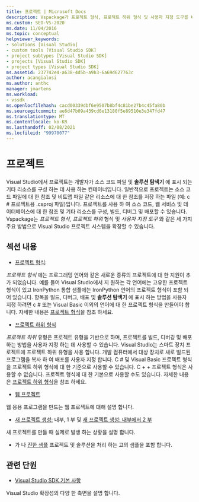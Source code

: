 ```yaml
---
title: 프로젝트 | Microsoft Docs
description: Vspackage가 프로젝트 형식, 프로젝트 하위 형식 및 사용자 지정 도구를 비롯 하 여 Visual Studio 프로젝트 시스템을 확장할 수 있는 방법에 대해 알아봅니다.
ms.custom: SEO-VS-2020
ms.date: 11/04/2016
ms.topic: conceptual
helpviewer_keywords:
- solutions [Visual Studio]
- custom tools [Visual Studio SDK]
- project subtypes [Visual Studio SDK]
- projects [Visual Studio SDK]
- project types [Visual Studio SDK]
ms.assetid: 237742e4-a638-4d5b-a9b3-6a69d627763c
author: acangialosi
ms.author: anthc
manager: jmartens
ms.workload:
- vssdk
ms.openlocfilehash: cacd00339dbf6e9507b8bf4c81be27b4c45fa80b
ms.sourcegitcommit: ae6d47b09a439cd0e13180f5e89510e3e347fd47
ms.translationtype: MT
ms.contentlocale: ko-KR
ms.lasthandoff: 02/08/2021
ms.locfileid: "99970077"
---
```

# <a name="projects"></a>프로젝트
Visual Studio에서 프로젝트는 개발자가 소스 코드 파일 및 **솔루션 탐색기** 에 표시 되는 기타 리소스를 구성 하는 데 사용 하는 컨테이너입니다. 일반적으로 프로젝트는 소스 코드 파일에 대 한 참조 및 비트맵 파일 같은 리소스에 대 한 참조를 저장 하는 파일 (예: c # 프로젝트용 .csproj 파일)입니다. 프로젝트를 사용 하 여 소스 코드, 웹 서비스 및 데이터베이스에 대 한 참조 및 기타 리소스를 구성, 빌드, 디버그 및 배포할 수 있습니다. Vspackage는 *프로젝트 형식*, *프로젝트 하위* 형식 및 *사용자 지정 도구* 와 같은 세 가지 주요 방법으로 Visual Studio 프로젝트 시스템을 확장할 수 있습니다.

## <a name="in-this-section"></a>섹션 내용
- [프로젝트 형식](../../extensibility/internals/project-types.md):

 *프로젝트 형식* 에는 프로그래밍 언어와 같은 새로운 종류의 프로젝트에 대 한 지원이 추가 되었습니다. 예를 들어 Visual Studio에서 지 원하는 각 언어에는 고유한 프로젝트 형식이 있고 IronPython 통합 샘플에는 IronPython 언어의 프로젝트 형식이 포함 되어 있습니다. 항목을 빌드, 디버그, 배포 및 **솔루션 탐색기** 에 표시 하는 방법을 사용자 지정 하려면 c # 또는 Visual Basic 이외의 언어에 대 한 프로젝트 형식을 만들어야 합니다. 자세한 내용은 [프로젝트 형식](../../extensibility/internals/project-types.md)을 참조 하세요.

- [프로젝트 하위 형식](../../extensibility/internals/project-subtypes.md)

 *프로젝트 하위* 유형은 프로젝트 유형을 기반으로 하며, 프로젝트를 빌드, 디버깅 및 배포 하는 방법을 사용자 지정 하는 데 사용할 수 있습니다. Visual Studio는 스마트 장치 프로젝트에 프로젝트 하위 유형을 사용 합니다. 개발 컴퓨터에서 대상 장치로 새로 빌드된 프로그램을 복사 하 여 배포를 사용자 지정 합니다. C # 및 Visual Basic 프로젝트 형식을 프로젝트 하위 형식에 대 한 기준으로 사용할 수 있습니다. C + + 프로젝트 형식은 사용할 수 없습니다. 프로젝트 형식에 대 한 기본으로 사용할 수도 있습니다. 자세한 내용은 [프로젝트 하위 형식](../../extensibility/internals/project-subtypes.md)을 참조 하세요.

- [웹 프로젝트](../../extensibility/internals/web-projects.md)

 웹 응용 프로그램을 만드는 웹 프로젝트에 대해 설명 합니다.

- [새 프로젝트 생성:](../../extensibility/internals/new-project-generation-under-the-hood-part-one.md) 내부, 1 부 및 [새 프로젝트 생성: 내부에서 2 부](../../extensibility/internals/new-project-generation-under-the-hood-part-two.md)

 새 프로젝트를 만들 때 실제로 발생 하는 상황을 설명 합니다.

- 가 나 [진한 샘플](https://github.com/Microsoft/VSSDK-Extensibility-Samples) 프로젝트 및 솔루션을 처리 하는 고의 샘플을 포함 합니다.

## <a name="related-sections"></a>관련 단원
- [Visual Studio SDK 기본 사항](../../extensibility/internals/inside-the-visual-studio-sdk.md)

 Visual Studio 확장성의 다양 한 측면을 설명 합니다.
